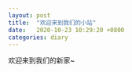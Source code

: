 ```yaml
---
layout: post
title:  "欢迎来到我们的小站"
date:   2020-10-23 10:29:20 +0800
categories: diary 
---
```

欢迎来到我们的新家~